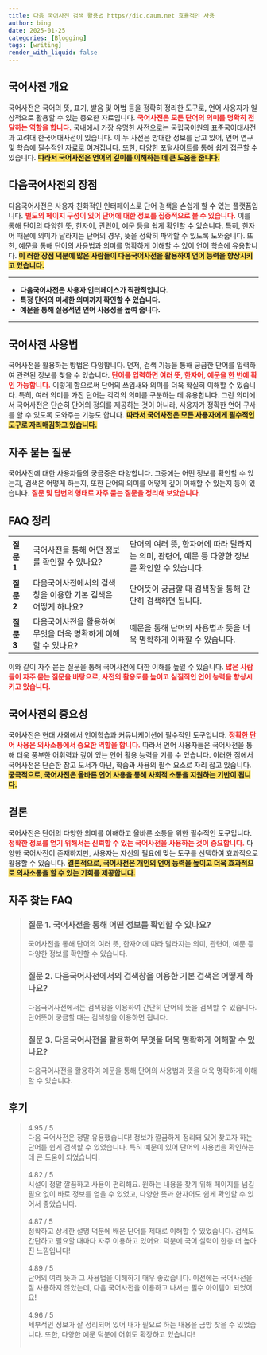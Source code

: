 ```yaml
---
title: 다음 국어사전 검색 활용법 https//dic.daum.net 효율적인 사용
author: bing
date: 2025-01-25
categories: [Blogging]
tags: [writing]
render_with_liquid: false
---
```



<h2 id='국어사전_개요'>국어사전 개요</h2>

<p>국어사전은 국어의 뜻, 표기, 발음 및 어법 등을 정확히 정리한 도구로, 언어 사용자가 일상적으로 활용할 수 있는 중요한 자료입니다. <b><span style="color: #ee2323;">국어사전은 모든 단어의 의미를 명확히 전달하는 역할을 합니다.</span></b> 국내에서 가장 유명한 사전으로는 국립국어원의 표준국어대사전과 고려대 한국어대사전이 있습니다. 이 두 사전은 방대한 정보를 담고 있어, 언어 연구 및 학습에 필수적인 자료로 여겨집니다. 또한, 다양한 포털사이트를 통해 쉽게 접근할 수 있습니다. <b><span style="background-color: #ffe066;">따라서 국어사전은 언어의 깊이를 이해하는 데 큰 도움을 줍니다.</span></b></p>

<h2 id='다음국어사전의_장점'>다음국어사전의 장점</h2>

<p>다음국어사전은 사용자 친화적인 인터페이스로 단어 검색을 손쉽게 할 수 있는 플랫폼입니다. <b><span style="color: #ee2323;">별도의 페이지 구성이 있어 단어에 대한 정보를 집중적으로 볼 수 있습니다.</span></b> 이를 통해 단어의 다양한 뜻, 한자어, 관련어, 예문 등을 쉽게 확인할 수 있습니다. 특히, 한자어 때문에 의미가 달라지는 단어의 경우, 뜻을 정확히 파악할 수 있도록 도와줍니다. 또한, 예문을 통해 단어의 사용법과 의미를 명확하게 이해할 수 있어 언어 학습에 유용합니다. <b><span style="background-color: #ffe066;">이 러한 장점 덕분에 많은 사람들이 다음국어사전을 활용하여 언어 능력을 향상시키고 있습니다.</span></b></p>

<hr />

<ul>
    <li><b>다음국어사전은 사용자 인터페이스가 직관적입니다.</b></li>
    <li><b>특정 단어의 미세한 의미까지 확인할 수 있습니다.</b></li>
    <li><b>예문을 통해 실용적인 언어 사용성을 높여 줍니다.</b></li>
</ul>

<hr />

<h2 id='국어사전_사용법'>국어사전 사용법</h2>

<p>국어사전을 활용하는 방법은 다양합니다. 먼저, 검색 기능을 통해 궁금한 단어를 입력하여 관련된 정보를 찾을 수 있습니다. <b><span style="color: #ee2323;">단어를 입력하면 여러 뜻, 한자어, 예문을 한 번에 확인 가능합니다.</span></b> 이렇게 함으로써 단어의 쓰임새와 의미를 더욱 확실히 이해할 수 있습니다. 특히, 여러 의미를 가진 단어는 각각의 의미를 구분하는 데 유용합니다. 그런 의미에서 국어사전은 단순히 단어의 정의를 제공하는 것이 아니라, 사용자가 정확한 언어 구사를 할 수 있도록 도와주는 기능도 합니다. <b><span style="background-color: #ffe066;">따라서 국어사전은 모든 사용자에게 필수적인 도구로 자리매김하고 있습니다.</span></b></p>

<h2 id='자주_묻는_질문'>자주 묻는 질문</h2>

<p>국어사전에 대한 사용자들의 궁금증은 다양합니다. 그중에는 어떤 정보를 확인할 수 있는지, 검색은 어떻게 하는지, 또한 단어의 의미를 어떻게 깊이 이해할 수 있는지 등이 있습니다. <b><span style="color: #ee2323;">질문 및 답변의 형태로 자주 묻는 질문을 정리해 보았습니다.</span></b></p>

<h2 id='FAQ_정리'>FAQ 정리</h2>

<table>
    <tr>
        <td><b>질문 1</b></td>
        <td>국어사전을 통해 어떤 정보를 확인할 수 있나요?</td>
        <td>단어의 여러 뜻, 한자어에 따라 달라지는 의미, 관련어, 예문 등 다양한 정보를 확인할 수 있습니다.</td>
    </tr>
    <tr>
        <td><b>질문 2</b></td>
        <td>다음국어사전에서의 검색창을 이용한 기본 검색은 어떻게 하나요?</td>
        <td>단어뜻이 궁금할 때 검색창을 통해 간단히 검색하면 됩니다.</td>
    </tr>
    <tr>
        <td><b>질문 3</b></td>
        <td>다음국어사전을 활용하여 무엇을 더욱 명확하게 이해할 수 있나요?</td>
        <td>예문을 통해 단어의 사용법과 뜻을 더욱 명확하게 이해할 수 있습니다.</td>
    </tr>
</table>

<p>이와 같이 자주 묻는 질문을 통해 국어사전에 대한 이해를 높일 수 있습니다. <b><span style="color: #ee2323;">많은 사람들이 자주 묻는 질문을 바탕으로, 사전의 활용도를 높이고 실질적인 언어 능력을 향상시키고 있습니다.</span></b></p>

<h2 id='국어사전의_중요성'>국어사전의 중요성</h2>

<p>국어사전은 현대 사회에서 언어학습과 커뮤니케이션에 필수적인 도구입니다. <b><span style="color: #ee2323;">정확한 단어 사용은 의사소통에서 중요한 역할을 합니다.</span></b> 따라서 언어 사용자들은 국어사전을 통해 더욱 풍부한 어휘력과 깊이 있는 언어 활용 능력을 기를 수 있습니다. 이러한 점에서 국어사전은 단순한 참고 도서가 아닌, 학습과 사용의 필수 요소로 자리 잡고 있습니다. <b><span style="background-color: #ffe066;">궁극적으로, 국어사전은 올바른 언어 사용을 통해 사회적 소통을 지원하는 기반이 됩니다.</span></b></p>

<h2 id='결론'>결론</h2>

<p>국어사전은 단어의 다양한 의미를 이해하고 올바른 소통을 위한 필수적인 도구입니다. <b><span style="color: #ee2323;">정확한 정보를 얻기 위해서는 신뢰할 수 있는 국어사전을 사용하는 것이 중요합니다.</span></b> 다양한 국어사전이 존재하지만, 사용자는 자신의 필요에 맞는 도구를 선택하여 효과적으로 활용할 수 있습니다. <b><span style="background-color: #ffe066;">결론적으로, 국어사전은 개인의 언어 능력을 높이고 더욱 효과적으로 의사소통을 할 수 있는 기회를 제공합니다.</span></b></p>


<h2 id='자주_찾는_FAQ'>자주 찾는 FAQ</h2>
<div itemscope="" itemtype="https://schema.org/FAQPage"> 
<blockquote> 
<div itemscope="" itemprop="mainEntity" itemtype="https://schema.org/Question"> 
<h3 itemprop="name">질문 1. 국어사전을 통해 어떤 정보를 확인할 수 있나요?</h3> 
<div itemscope="" itemprop="acceptedAnswer" itemtype="https://schema.org/Answer"> 
<span itemprop="text"> 
<p>국어사전을 통해 단어의 여러 뜻, 한자어에 따라 달라지는 의미, 관련어, 예문 등 다양한 정보를 확인할 수 있습니다.</p> 
</span> 
</div> 
</div> 

<div itemscope="" itemprop="mainEntity" itemtype="https://schema.org/Question"> 
<h3 itemprop="name">질문 2. 다음국어사전에서의 검색창을 이용한 기본 검색은 어떻게 하나요?</h3> 
<div itemscope="" itemprop="acceptedAnswer" itemtype="https://schema.org/Answer"> 
<span itemprop="text"> 
<p>다음국어사전에서는 검색창을 이용하여 간단히 단어의 뜻을 검색할 수 있습니다. 단어뜻이 궁금할 때는 검색창을 이용하면 됩니다.</p> 
</span> 
</div> 
</div> 

<div itemscope="" itemprop="mainEntity" itemtype="https://schema.org/Question"> 
<h3 itemprop="name">질문 3. 다음국어사전을 활용하여 무엇을 더욱 명확하게 이해할 수 있나요?</h3> 
<div itemscope="" itemprop="acceptedAnswer" itemtype="https://schema.org/Answer"> 
<span itemprop="text"> 
<p>다음국어사전을 활용하여 예문을 통해 단어의 사용법과 뜻을 더욱 명확하게 이해할 수 있습니다.</p> 
</span> 
</div> 
</div> 

</blockquote> 
</div>
<h2 id='후기'>후기</h2>
<div itemscope itemtype="https://schema.org/Product">
  <blockquote>
  <div itemprop="review" itemscope itemtype="https://schema.org/Review">
      <div itemprop="reviewRating" itemscope itemtype="https://schema.org/Rating"> <span itemprop="ratingValue">4.95</span> / <span itemprop="bestRating">5</span> </div>
      <span itemprop="reviewBody">다음 국어사전은 정말 유용했습니다! 정보가 깔끔하게 정리돼 있어 찾고자 하는 단어를 쉽게 검색할 수 있었습니다. 특히 예문이 있어 단어의 사용법을 확인하는 데 큰 도움이 되었습니다.</span>
  </div>
  <br>
  <div itemprop="review" itemscope itemtype="https://schema.org/Review">
      <div itemprop="reviewRating" itemscope itemtype="https://schema.org/Rating"> <span itemprop="ratingValue">4.82</span> / <span itemprop="bestRating">5</span> </div>
      <span itemprop="reviewBody">시설이 정말 깔끔하고 사용이 편리해요. 원하는 내용을 찾기 위해 페이지를 넘길 필요 없이 바로 정보를 얻을 수 있었고, 다양한 뜻과 한자어도 쉽게 확인할 수 있어서 좋았습니다.</span>
  </div>
  <br>
  <div itemprop="review" itemscope itemtype="https://schema.org/Review">
      <div itemprop="reviewRating" itemscope itemtype="https://schema.org/Rating"> <span itemprop="ratingValue">4.87</span> / <span itemprop="bestRating">5</span> </div>
      <span itemprop="reviewBody">정확하고 상세한 설명 덕분에 배운 단어를 제대로 이해할 수 있었습니다. 검색도 간단하고 필요할 때마다 자주 이용하고 있어요. 덕분에 국어 실력이 한층 더 높아진 느낌입니다!</span>
  </div>
  <br>
  <div itemprop="review" itemscope itemtype="https://schema.org/Review">
      <div itemprop="reviewRating" itemscope itemtype="https://schema.org/Rating"> <span itemprop="ratingValue">4.89</span> / <span itemprop="bestRating">5</span> </div>
      <span itemprop="reviewBody">단어의 여러 뜻과 그 사용법을 이해하기 매우 좋았습니다. 이전에는 국어사전을 잘 사용하지 않았는데, 다음 국어사전을 이용하고 나서는 필수 아이템이 되었어요!</span>
  </div>
  <br>
  <div itemprop="review" itemscope itemtype="https://schema.org/Review">
      <div itemprop="reviewRating" itemscope itemtype="https://schema.org/Rating"> <span itemprop="ratingValue">4.96</span> / <span itemprop="bestRating">5</span> </div>
      <span itemprop="reviewBody">세부적인 정보가 잘 정리되어 있어 내가 필요로 하는 내용을 금방 찾을 수 있었습니다. 또한, 다양한 예문 덕분에 어휘도 확장하고 있습니다!</span>
  </div>
  <br>
  </blockquote>
</div>

